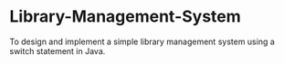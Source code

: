 # Library-Management-System
To design and implement a simple library management system using a switch statement in Java.
